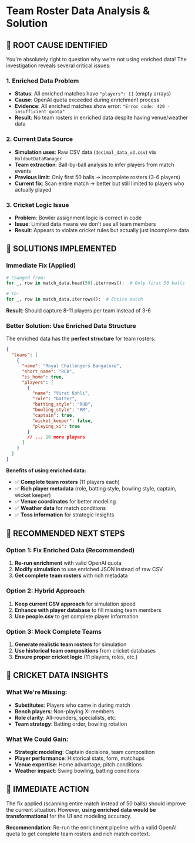 # Team Roster Data Analysis & Solution

## 🚨 **ROOT CAUSE IDENTIFIED**

You're absolutely right to question why we're not using enriched data! The investigation reveals several critical issues:

### **1. Enriched Data Problem** 
- **Status**: All enriched matches have `"players": []` (empty arrays)
- **Cause**: OpenAI quota exceeded during enrichment process
- **Evidence**: All enriched matches show error: `"Error code: 429 - insufficient_quota"`
- **Result**: No team rosters in enriched data despite having venue/weather data

### **2. Current Data Source**
- **Simulation uses**: Raw CSV data (`decimal_data_v3.csv`) via `HoldoutDataManager`
- **Team extraction**: Ball-by-ball analysis to infer players from match events
- **Previous limit**: Only first 50 balls → incomplete rosters (3-6 players)
- **Current fix**: Scan entire match → better but still limited to players who actually played

### **3. Cricket Logic Issue**
- **Problem**: Bowler assignment logic is correct in code
- **Issue**: Limited data means we don't see all team members
- **Result**: Appears to violate cricket rules but actually just incomplete data

## 🔧 **SOLUTIONS IMPLEMENTED**

### **Immediate Fix (Applied)**
```python
# Changed from:
for _, row in match_data.head(50).iterrows():  # Only first 50 balls

# To:
for _, row in match_data.iterrows():  # Entire match
```

**Result**: Should capture 8-11 players per team instead of 3-6

### **Better Solution: Use Enriched Data Structure**

The enriched data has the **perfect structure** for team rosters:

```json
{
  "teams": [
    {
      "name": "Royal Challengers Bangalore",
      "short_name": "RCB",
      "is_home": true,
      "players": [
        {
          "name": "Virat Kohli",
          "role": "batter",
          "batting_style": "RHB",
          "bowling_style": "RM",
          "captain": true,
          "wicket_keeper": false,
          "playing_xi": true
        }
        // ... 10 more players
      ]
    }
  ]
}
```

**Benefits of using enriched data:**
- ✅ **Complete team rosters** (11 players each)
- ✅ **Rich player metadata** (role, batting style, bowling style, captain, wicket keeper)
- ✅ **Venue coordinates** for better modeling
- ✅ **Weather data** for match conditions
- ✅ **Toss information** for strategic insights

## 🎯 **RECOMMENDED NEXT STEPS**

### **Option 1: Fix Enriched Data (Recommended)**
1. **Re-run enrichment** with valid OpenAI quota
2. **Modify simulation** to use enriched JSON instead of raw CSV
3. **Get complete team rosters** with rich metadata

### **Option 2: Hybrid Approach**
1. **Keep current CSV approach** for simulation speed
2. **Enhance with player database** to fill missing team members
3. **Use people.csv** to get complete player information

### **Option 3: Mock Complete Teams**
1. **Generate realistic team rosters** for simulation
2. **Use historical team compositions** from cricket databases
3. **Ensure proper cricket logic** (11 players, roles, etc.)

## 🏏 **CRICKET DATA INSIGHTS**

### **What We're Missing:**
- **Substitutes**: Players who came in during match
- **Bench players**: Non-playing XI members  
- **Role clarity**: All-rounders, specialists, etc.
- **Team strategy**: Batting order, bowling rotation

### **What We Could Gain:**
- **Strategic modeling**: Captain decisions, team composition
- **Player performance**: Historical stats, form, matchups
- **Venue expertise**: Home advantage, pitch conditions
- **Weather impact**: Swing bowling, batting conditions

## 🚀 **IMMEDIATE ACTION**

The fix applied (scanning entire match instead of 50 balls) should improve the current situation. However, **using enriched data would be transformational** for the UI and modeling accuracy.

**Recommendation**: Re-run the enrichment pipeline with a valid OpenAI quota to get complete team rosters and rich match context.

